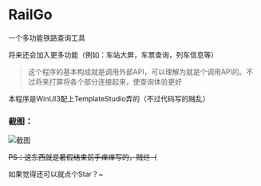 # RailGo

一个多功能铁路查询工具

将来还会加入更多功能（例如：车站大屏，车票查询，列车信息等）

> 这个程序的基本构成就是调用外部API，可以理解为就是个调用API的。不过将来打算将各个部分连接起来，使查询体验更好

本程序是WinUI3配上TemplateStudio弄的（不过代码写的贼乱）

### 截图：

![截图](https://github.com/user-attachments/assets/a5cf236c-563f-479a-bc4c-40e9bbc43501)

~~PS：这东西就是暑假结束前手痒痒写的，贼烂（~~

如果觉得还可以就点个Star？~
